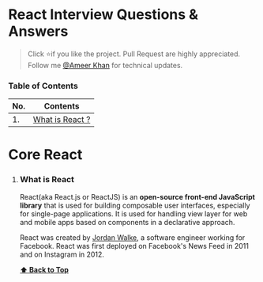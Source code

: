 # React Interview Questions & Answers

> Click :star:if you like the project. Pull Request are highly appreciated. Follow me [@Ameer Khan](https://twitter.com/itisameerkhan) for technical updates.

### Table of Contents

| No. | Contents                                                                                                                                   |
| --- | -------------------------------------------------------------------------------------------------------------------------------------------|
| 1.  | [What is React ?](#what-is-react)                                                                                                          |

# Core React

1. ### What is React  

    React(aka React.js or ReactJS) is an **open-source front-end JavaScript library** that is used for building composable user interfaces, especially for single-page applications. It is used for handling view layer for web and mobile apps based on components in a declarative approach. 
    
    React was created by [Jordan Walke](https://github.com/jordwalke), a software engineer working for Facebook. React was first deployed on Facebook's News Feed in 2011 and on Instagram in 2012.

    **[⬆ Back to Top](#table-of-contents)**